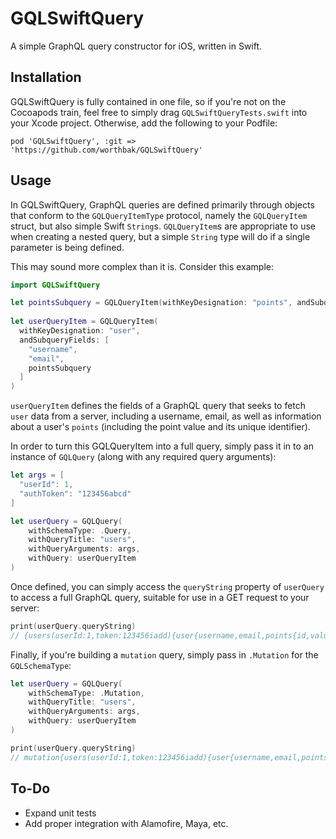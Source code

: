 # GQLSwiftQuery
A simple GraphQL query constructor for iOS, written in Swift. 

## Installation

GQLSwiftQuery is fully contained in one file, so if you're not on the Cocoapods train, feel free to simply drag `GQLSwiftQueryTests.swift` into your Xcode project. Otherwise, add the following to your Podfile: 

```
pod 'GQLSwiftQuery', :git => 'https://github.com/worthbak/GQLSwiftQuery'
```

## Usage

In GQLSwiftQuery, GraphQL queries are defined primarily through objects that conform to the `GQLQueryItemType` protocol, namely the `GQLQueryItem` struct, but also simple Swift `String`s. `GQLQueryItem`s are appropriate to use when creating a nested query, but a simple `String` type will do if a single parameter is being defined. 

This may sound more complex than it is. Consider this example: 

```swift
import GQLSwiftQuery

let pointsSubquery = GQLQueryItem(withKeyDesignation: "points", andSubqueryFields: ["id", "value"])
    
let userQueryItem = GQLQueryItem(
  withKeyDesignation: "user",
  andSubqueryFields: [
    "username",
    "email",
    pointsSubquery
  ]
)
```

`userQueryItem` defines the fields of a GraphQL query that seeks to fetch `user` data from a server, including a username, email, as well as information about a user's `points` (including the point value and its unique identifier). 

In order to turn this GQLQueryItem into a full query, simply pass it in to an instance of `GQLQuery` (along with any required query arguments): 

```swift
let args = [
  "userId": 1,
  "authToken": "123456abcd"
]

let userQuery = GQLQuery(
	withSchemaType: .Query, 
	withQueryTitle: "users", 
	withQueryArguments: args, 
	withQuery: userQueryItem
)
```

Once defined, you can simply access the `queryString` property of `userQuery` to access a full GraphQL query, suitable for use in a GET request to your server: 

```swift
print(userQuery.queryString)
// {users(userId:1,token:123456iadd){user{username,email,points{id,value}}}}
```

Finally, if you're building a `mutation` query, simply pass in `.Mutation` for the `GQLSchemaType`: 

```swift
let userQuery = GQLQuery(
	withSchemaType: .Mutation, 
	withQueryTitle: "users", 
	withQueryArguments: args, 
	withQuery: userQueryItem
)

print(userQuery.queryString)
// mutation{users(userId:1,token:123456iadd){user{username,email,points{id,value}}}}
```

## To-Do

- Expand unit tests
- Add proper integration with Alamofire, Maya, etc. 